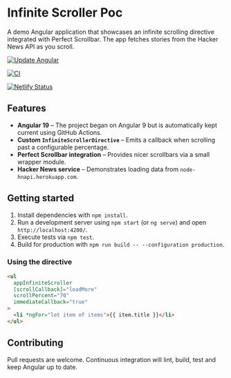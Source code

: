 # Infinite Scroller Poc

A demo Angular application that showcases an infinite scrolling directive integrated with Perfect Scrollbar. The app fetches stories from the Hacker News API as you scroll.

[![Update Angular](https://github.com/Kimahari/angular-infinite-scroll-directive/actions/workflows/update-angular.yml/badge.svg)](https://github.com/Kimahari/angular-infinite-scroll-directive/actions/workflows/update-angular.yml)

[![CI](https://github.com/Kimahari/angular-infinite-scroll-directive/actions/workflows/test-angular.yml/badge.svg?branch=master)](https://github.com/Kimahari/angular-infinite-scroll-directive/actions/workflows/test-angular.yml)

[![Netlify Status](https://api.netlify.com/api/v1/badges/a7f91b25-2110-48f8-9243-96b3c63676e8/deploy-status)](https://app.netlify.com/sites/angular-infinite-scroll-poc/deploys)

## Features

- **Angular 19** – The project began on Angular 9 but is automatically kept current using GitHub Actions.
- **Custom `InfiniteScrollerDirective`** – Emits a callback when scrolling past a configurable percentage.
- **Perfect Scrollbar integration** – Provides nicer scrollbars via a small wrapper module.
- **Hacker News service** – Demonstrates loading data from `node-hnapi.herokuapp.com`.

## Getting started

1. Install dependencies with `npm install`.
2. Run a development server using `npm start` (or `ng serve`) and open `http://localhost:4200/`.
3. Execute tests via `npm test`.
4. Build for production with `npm run build -- --configuration production`.

### Using the directive

```html
<ul
  appInfiniteScroller
  [scrollCallback]="loadMore"
  scrollPercent="70"
  immediateCallback="true"
>
  <li *ngFor="let item of items">{{ item.title }}</li>
</ul>
```

## Contributing

Pull requests are welcome. Continuous integration will lint, build, test and keep Angular up to date.
